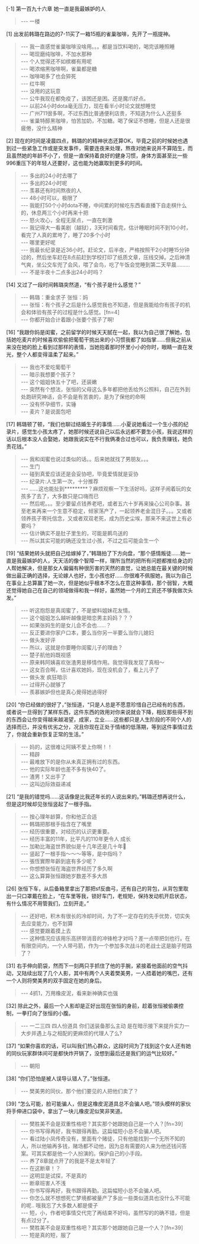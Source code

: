 
[-1] 第一百九十六章 她一直是我最嫉妒的人
>--- 一楼<br>

[1] 出发前韩璐在路边的7-11买了一箱15瓶的雀巢咖啡，先开了一瓶提神。
>--- 我一直感觉雀巢咖啡没啥用。。。都是当饮料喝的，喝完该睡照睡<br>
>--- 喝现磨纯咖啡，不加水那种<br>
>--- 个人觉得还不如槟榔有用呢<br>
>--- 喝浓缩黑咖啡啊，雀巢都是糖<br>
>--- 咖啡喝多了也会猝死<br>
>--- 红牛啊<br>
>--- 没用的这玩意<br>
>--- 公牛我现在都免疫了，该困还是困。还是魔爪好点。<br>
>--- 以前24小时dota毫无压力，现在看半小时论文就想睡觉<br>
>--- 广州711很多啊，不过东西比普通便利店贵，不知道为什么人还挺多<br>
>--- 雀巢特醇黑咖啡，怕苦加奶，不加糖。喝了保证不想睡，但是人还是很疲倦，没什么精神<br>

[2] 现在的时间是凌晨四点，韩璐的的精神状态还算OK，毕竟之前的时候她也遇到过一些紧急工作或是突发事件，需要连夜来处理，熬夜对她来说并不算陌生，而且虽然她的年龄不小了，但是一直保持着良好的健身习惯，身体方面甚至比一些996重压下的年轻人还要好，这也能为她赢取到更多的时间。
>--- 多出的24小时去哪了<br>
>--- 多出的24小时呢<br>
>--- 羡慕还有时间熬夜的人<br>
>--- 48小时可以，极限了<br>
>--- 我能打50个小时dota不睡，中间累的时候吃东西看直播下自走棋什么的，休息两三个小时再来十把<br>
>--- 怒火攻心，全程无尿点，一直在刺激<br>
>--- 我记得大一看美剧（越狱），3天时间看完，估计睡眠时间不到10小时，看完了人真的累垮了，睡了20多个小时<br>
>--- 哪里更好呢<br>
>--- 我最长纪录是近36小时。赶论文，后半夜，严格按照干2小时睡15分钟过的，然后坐车赶在8点前赶到学校打印了纸质文章，压线交掉。之后神清气爽，坐公交车兜了会风，喂了会鸟，吃了午饭会觉睡到第二天早晨………<br>
>--- 不是半夜十二点多出24小时吗？<br>

[14] 又过了一段时间韩璐突然道，“有个孩子是什么感觉？”
>--- 韩璐：重金求子
张恒：妈<br>
>--- 张恒：有个孩子之后是什么感觉我也不知道，但是我能给你有孩子的机会和体验有孩子的过程是什么感觉。[fn=4]<br>
>--- 你都开始合计着跟小张要个孩子了啊!<br>

[16] “我跟你妈是闺蜜，之前留学的时候天天腻在一起，我以为自己很了解她，包括她吃麦片的时候喜欢偷偷把葡萄干挑出来的小习惯我都了如指掌……但我之前从来没在她的脸上看到过那样的表情，当她抱着那时怀里小小的你时，眼睛一直在发光，整个人都变得温柔了起来。”
>--- 我也不爱吃葡萄干<br>
>--- 暗示我想要个孩子？<br>
>--- 这个姐姐快五十了吧，还装嫩<br>
>--- 突然有个想法，张恒的父母这么多年都把他丢给外公照料，自己在外到处跑研究神话，会不会是有苦衷的，是为了保他的命啊<br>
>--- 没有怀孕细节，实锤<br>
>--- 麦片？是说面包吧<br>

[17] 韩璐顿了顿，“我们也聊过结婚生子的事情……小夏说她看过一个生小孩的纪录片，感觉生小孩太疼了，她那时候还说自己以后永远都不要生小孩，我说这样的话以后根本没人会娶她，她跟我说实在不行我俩凑合过也可以，我负责赚钱，她负责花钱。”
>--- 我和闺蜜也说过类似的话。。后来她就找了男朋友。。。<br>
>--- 生门<br>
>--- 碰到真爱应该还是会妥协吧，毕竟爱情就是妥协<br>
>--- 纪录片:人生第一次，十分推荐<br>
>--- ……这也能扯到*********？麻烦观察一下生活好吗，这样子闹着玩的女孩多了去了，大多数只是口嗨而已<br>
>--- 然后呢。。。至少要留点钱养老吧，或者五六十岁再来操心公司杂事。甚至老来再来一个生意不稳定，倾家荡产了，一起领养老金混日子。。。又或者领养孩子寄托信念，又或者双双老死，成为历史尘埃，那来不来这世上有必要吗？<br>
>--- 估计确实不是肚子里生的，可能是鹮鸟送的<br>
>--- 所以其实可能的确还没生过小孩，不过之后可能会生一个<br>

[19] “结果她转头就把自己给嫁掉了，”韩璐拍了下方向盘，“那个感情叛徒……她一直是我最嫉妒的人，天天活的像个智障一样，理所当然的把所有问题都推给身边的人帮她解决，但是那女人偏偏有种很厉害的天然的直觉，让她总能在最关键的时候做出最正确的选择，无论嫁人也好，生小孩也好……你很难不佩服她，我以为自己在事业上总算赢了她一次，但是她似乎根本不怎么在意这种事情，那个弱智，大概还觉得她自己在自己的领域做得和我一样好，虽然她一个月的工资还不够我做次头发。”
>--- 听这抱怨是真闺蜜了，不是塑料姐妹花友情。<br>
>--- 这个姐姐怎么越听越像是暗恋男主妈妈？？？<br>
>--- 如果张妈生的是女儿会不会也……？<br>
>--- 反正要进你家户口本，要么当你另一半要么当你儿媳妇<br>
>--- 做头发好评<br>
>--- 所以，这就是你要睡你闺蜜儿子的理由？<br>
>--- 楚子航他妈既视感<br>
>--- 原来韩阿姨喜欢张渣男是移情作用。我觉得我发现了真相～<br>
>--- 这女百合啊，估计喜欢她妈，现在没机会了，看上儿子了<br>
>--- 做头发 疯狂暗示<br>
>--- 过得开心就够了<br>
>--- 羨慕嫉妒但也是真心覺得她過得好<br>

[20] “你已经做的很好了，”张恒道，“只是人总是不愿意珍惜自己已经有的东西，或者说一旦得到了某样东西，这件东西的效用对你来说就会下降，相反那些得不到的东西会让你变得越来越渴望，成家，立业……这些都只是人生阶段的不同个人的选择而已，并没有优劣之分，况且你现在正处于情绪的低落期，等到这件事情过去了，你就会重新恢复正常的生活。”
>--- 妈的，这很难让阿姨不爱上你啊！！<br>
>--- 精辟<br>
>--- 最难放下的是你从未真正拥有过的东西。<br>
>--- 他的实际年龄也差不多有快40了。<br>
>--- 渣男！又出手了<br>
>--- 这叫边际效益递减<br>

[21] “是我的错觉吗……这话像是比我还年长的人说出来的。”韩璐还想再说什么，但是这时候却见张恒竖起了一根手指。
>--- 按心理年龄算，你和他正合适<br>
>--- 韩璐把那根手指含在了嘴里<br>
>--- 经历很重要，对经历的认识更重要。<br>
>--- 经历丰富的11年，比平凡的110年更令人 成长<br>
>--- 加勒比海盗世界貌似是十几年还是几十年🌚<br>
>--- 竖起了一根手指～～～等等，是中指吗？<br>
>--- 張恆實際年齡到底有多少呢？<br>
>--- 你想想张恒在海盗世界经历了多久啊<br>
>--- 这么算算张恒跟她岁数差不多大昂<br>

[26] 张恒下车，从后备箱里拿出了那把sf反曲弓，还有自己的背包，从背包里取出一只口罩戴在脸上，“在车里等我，锁好车门，老规矩，保持发动机开启状态，有什么情况不用管我们，立刻开走。”
>--- 还好吧，积木有很长的冷却时间，为了不一定存在的先手优势，切实失去应变能力，也不划算<br>
>--- 感觉要跟着摸上去<br>
>--- 这种情况应该用乐高拼带消音的冲锋枪才对吗？差一点带把剑也行。在有限空间内，一个人带弓箭，作为一个参加多次战斗的老战士这是脑子短路了？<br>

[31] 右手伸向箭袋，然而下一刻两只手抓住了他的手腕，紧接着他面前的空气抖动，又陆续出现了几个人影，其中有两个人夹着樊美男，一人捂着她的嘴巴，还有一个人则将樊美男的双手固定在她的身后。
>--- 4抓1，万用橡皮泥，看来新神确实也强<br>

[32] 除此之外，最后一个人影却是正好出现在张恒的身前，趁着张恒被偷袭控制，一拳打向了张恒的小腹。
>--- 一二三四 四人份道具 你们送装备那么主动 是在暗示接下来提升实力一大步并遇上与之相配的更麻烦的代理人了么?<br>

[37] “如果你喜欢的话，可以叫我们热心群众，这段时间为了找到这个女人还有她的同伙玩家群体间可是都快炸开锅了，没想到最后还是我们的运气比较好。”
>--- 朝阳<br>

[38] “你们恐怕是被人误导认错人了。”张恒道。
>--- 樊美男的同伙，那个他们要见的人把他们卖了？<br>

[39] “怎么可能，脸可能骗人，但是这橡皮泥道具总不会骗人吧。”领头模样的家伙将手伸进口袋中，拿出了一块儿橡皮泥似笑非笑道。
>--- 樊胜美不会是双重性格吧？其实那个她跟她自己是一个人？[fn=39]<br>
>--- 你书写得再好，我书跟得再勤。这扁幅短小总不会骗人吧。<br>
>--- 看过陆小凤传奇没有，里面有个赌徒，只有他能找到一个无所不知的人，所以他输再多钱，赌场都不动他，因为总有需要的人来为他还钱问答案。可其实都是他一个人扮演的。保护自己的小手段。<br>
>--- 养了8章就点开了的我是不是太年轻了<br>
>--- 在这断章！？<br>
>--- 这明显是试探，不是真的<br>
>--- 断章班害人不浅<br>
>--- 你书写得再好，我书跟得再勤。这扁幅短小总不会骗人吧。<br>
>--- 你怎么就不想想死亡梦境都被量产了多出一些类似道具也没什么不可能的呢..
哦我忘了大多数人都是傻子<br>
>--- 短，小，作者吧事情交代完了再结束不好吗，虽然写的的确不错，但是有点过分了。<br>
>--- 樊胜美不会是双重性格吧？其实那个她跟她自己是一个人？[fn=39]<br>
>--- 短是真的短，服了<br>

